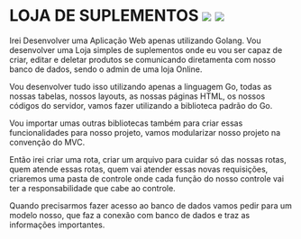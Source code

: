 # LOJA DE SUPLEMENTOS <img src="https://img.icons8.com/bubbles/100/000000/apple-health.png"/> <img src="https://img.icons8.com/external-parzival-1997-outline-color-parzival-1997/100/null/external-e-commerce-shopstreaming-parzival-1997-outline-color-parzival-1997.png"/>



Irei Desenvolver uma Aplicação Web apenas utilizando Golang. Vou desenvolver uma Loja simples de suplementos onde eu vou ser capaz de criar, editar e deletar produtos se comunicando diretamenta com  nosso banco de dados, sendo o admin de uma loja Online.

Vou desenvolver tudo isso utilizando apenas a linguagem Go, todas as nossas tabelas, nossos layouts, as nossas páginas HTML, os nossos códigos do servidor, vamos fazer utilizando a biblioteca padrão do Go.

Vou importar umas outras bibliotecas também para criar essas funcionalidades para nosso projeto, vamos modularizar nosso projeto na convenção do MVC.

Então irei criar uma rota, criar um arquivo para cuidar só das nossas rotas, quem atende essas rotas, quem vai atender essas novas requisições, criaremos uma pasta de controle onde cada função do nosso controle vai ter a responsabilidade que cabe ao controle.

Quando precisarmos fazer acesso ao banco de dados vamos pedir para um modelo nosso, que faz a conexão com banco de dados e traz as informações importantes.

